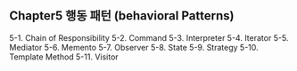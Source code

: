 ## Chapter5 행동 패턴 (behavioral Patterns)



5-1. Chain of Responsibility 
5-2. Command 
5-3. Interpreter 
5-4. Iterator 
5-5. Mediator 
5-6. Memento 
5-7. Observer 
5-8. State 
5-9. Strategy 
5-10. Template Method 
5-11. Visitor 